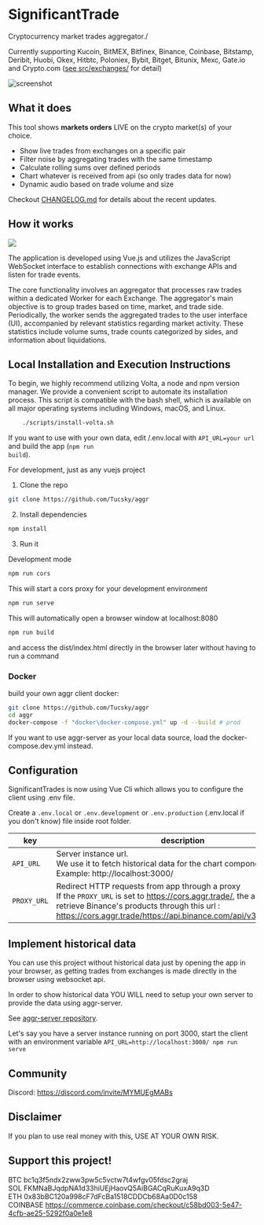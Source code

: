 
# SignificantTrade

Cryptocurrency market trades aggregator./

Currently supporting Kucoin, BitMEX, Bitfinex, Binance, Coinbase, Bitstamp, Deribit, Huobi, Okex, Hitbtc, Poloniex, Bybit, Bitget, Bitunix, Mexc, Gate.io and Crypto.com ([see src/exchanges/](src/exchanges) for detail)

![screenshot](https://i.imgur.com/nHJxsdL.gif)

## What it does

This tool shows **markets orders** LIVE on the crypto market(s) of your choice.

- Show live trades from exchanges on a specific pair
- Filter noise by aggregating trades with the same timestamp
- Calculate rolling sums over defined periods
- Chart whatever is received from api (so only trades data for now)
- Dynamic audio based on trade volume and size 

Checkout [CHANGELOG.md](CHANGELOG.md) for details about the recent updates.

## How it works

![](https://i.imgur.com/chxtEwb.png)

The application is developed using Vue.js and utilizes the JavaScript WebSocket interface to establish connections with exchange APIs and listen for trade events.

The core functionality involves an aggregator that processes raw trades within a dedicated Worker for each Exchange. The aggregator's main objective is to group trades based on time, market, and trade side. Periodically, the worker sends the aggregated trades to the user interface (UI), accompanied by relevant statistics regarding market activity. These statistics include volume sums, trade counts categorized by sides, and information about liquidations.

## Local Installation and Execution Instructions

To begin, we highly recommend utilizing Volta, a node and npm version manager. We provide a convenient script to automate its installation process. This script is compatible with the bash shell, which is available on all major operating systems including Windows, macOS, and Linux.

```bash
	./scripts/install-volta.sh
```

If you want to use with your own data, edit /.env.local with <code>API_URL=your url</code> and build the app (<code>npm run build</code>).

For development, just as any vuejs project

1. Clone the repo

```bash
git clone https://github.com/Tucsky/aggr
```

2. Install dependencies

```bash
npm install
```

3. Run it

  

Development mode

```bash
npm run cors
```

This will start a cors proxy for your development environment

```bash
npm run serve
```

This will automatically open a browser window at localhost:8080


```bash
npm run build
```

and access the dist/index.html directly in the browser later without having to run a command

### Docker

build your own aggr client docker:

```bash
git clone https://github.com/Tucsky/aggr
cd aggr
docker-compose -f "docker\docker-compose.yml" up -d --build # prod
```
 If you want to use aggr-server as your local data source, load the docker-compose.dev.yml instead.

## Configuration

SignificantTrades is now using Vue Cli which allows you to configure the client using .env file.

Create a <code>.env.local</code> or <code>.env.development</code> or <code>.env.production</code> (.env.local if you don't know) file inside root folder.

  
|key| description |default value|
|--|--|--|
|<code>API_URL</code>|Server instance url.<br>We use it to fetch historical data for the chart component.<br>Example: http://localhost:3000/ |null|
|<code>PROXY_URL</code>|Redirect HTTP requests from app through a proxy<br>If the <code>PROXY_URL</code> is set to https://cors.aggr.trade/, the app will retrieve Binance's products through this url : https://cors.aggr.trade/https://api.binance.com/api/v3/exchangeInfo |http://localhost:8080/|

## Implement historical data
You can use this project without historical data just by opening the app in your browser, as getting trades from exchanges is made directly in the browser using websocket api.

In order to show historical data YOU WILL need to setup your own server to provide the data using aggr-server.

See [aggr-server repository](https://github.com/Tucsky/aggr-server).

Let's say you have a server instance running on port 3000, start the client with an environment variable `API_URL=http://localhost:3000/ npm run serve`

## Community

Discord: https://discord.com/invite/MYMUEgMABs

## Disclaimer

If you plan to use real money with this, USE AT YOUR OWN RISK.

## Support this project!

BTC bc1q3f5ndx2zww3pw5c5vctw7t4wfgv05fdsc2graj<br>
SOL FKMNaBJqdpNA1d33hiUEjHaovQ5AiBGACqRuKuxA9q3D<br>
ETH 0x83bBC120a998cF7dFcBa1518CDDCb68Aa0D0c158<br>
COINBASE https://commerce.coinbase.com/checkout/c58bd003-5e47-4cfb-ae25-5292f0a0e1e8
